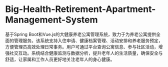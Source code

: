# Big-Health-Retirement-Apartment-Management-System
基于Spring Boot和Vue.js的大健康养老公寓管理系统，致力于为养老公寓提供全面的管理服务。该系统支持入住申请、健康档案管理、活动安排和养老服务预定，方便管理员高效处理日常事务。用户可通过平台查询公寓信息、参与社区活动，增强社交互动。系统结合健康监测与数据分析，提升老年人的生活质量，确保安全与舒适，让家属和工作人员更好地关注老年人的身心健康。
